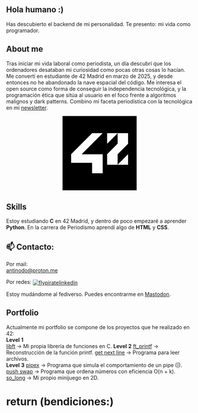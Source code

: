 ## Hola humano :)

Has descubierto el backend de mi personalidad. Te presento: mi vida como programador. 

## About me

Tras iniciar mi vida laboral como periodista, un día descubrí que los ordenadores desataban mi curiosidad como pocas otras cosas lo hacían. Me convertí en estudiante de 42 Madrid en marzo de 2025, y desde entonces no he abandonado la nave espacial del código. Me interesa el open source como forma de conseguir la independencia tecnológica, y la programación ética que sitúa al usuario en el foco frente a algoritmos malignos y dark patterns. Combino mi faceta periodística con la tecnológica en mi <a href="https://antinodo.substack.com" target="_blank" rel="noopener noreferrer">newsletter</a>.

<div align="center">
   <a href="https://profile.intra.42.fr/users/albegar2">
  <img src="./42logo.png" alt="flypirate42" width="200" height="200" />
   </a>
</div>

## Skills

Estoy estudiando __C__ en 42 Madrid, y dentro de poco empezaré a aprender __Python__. En la carrera de Periodismo aprendí algo de __HTML__ y __CSS__. 

## 📫 Contacto: 
Por mail:  
antinodo@proton.me  

Por redes:
<a href="https://linkedin.com/in/flypirate" target="blank"><img align="center" src="https://raw.githubusercontent.com/rahuldkjain/github-profile-readme-generator/master/src/images/icons/Social/linked-in-alt.svg" alt="flypiratelinkedin" height="30" width="40" /></a>  

Estoy mudándome al fediverso. Puedes encontrarme en [Mastodon](https://masto.es/@vladberto). 

## Portfolio
Actualmente mi portfolio se compone de los proyectos que he realizado en 42:  
__Level__ __1__  
[libft](https://github.com/flypirate/libft) -> Mi propia librería de funciones en C. 
__Level__ __2__
[ft_printf](https://github.com/flypirate/ft_printf) -> Reconstrucción de la función printf.
[get next line](https://github.com/flypirate/getnextline) -> Programa para leer archivos.  
__Level__ __3__
[pipex](https://github.com/flypirate/pipex) -> Programa que simula el comportamiento de un pipe (|). 
[push swap](https://github.com/flypirate/pushswap) -> Programa que ordena números con eficiencia O(n + k).  
[so_long](https://github.com/flypirate/so_long) -> Mi propio minijuego en 2D.  

# return (bendiciones:)
